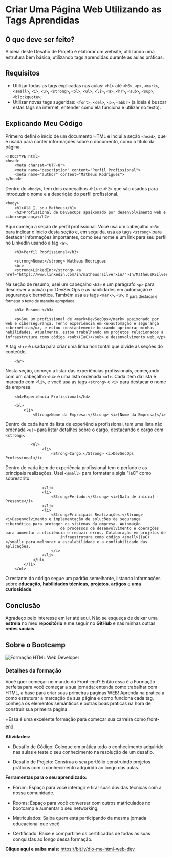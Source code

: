 # Criar Uma Página Web Utilizando as Tags Aprendidas

## O que deve ser feito?

A ideia deste Desafio de Projeto é elaborar um website, utilizando uma estrutura bem básica, utilizando tags aprendidas durante as aulas práticas:

## Requisitos

* Utilizar todas as tags explicadas nas aulas: `<h1>` até `<h6>`, `<p>`, `<mark>`, `<small>`, `<i>`, `<u>`, `<strong>`, `<ol>`, `<ul>`, `<li>`, `<a>`, `<hr>`, `<sub>`, `<sup>`, `<blockquote>`;
* Utilizar novas tags sugeridas: `<font>`, `<del>`, `<p>`, `<abbr>` (a ideia é buscar estas tags na internet, entender como ela funciona e utilizar no texto).

## Explicando Meu Código

Primeiro defini o início de um documento HTML e inclui a seção `<head>`, que é usada para conter informações sobre o documento, como o título da página.

```
<!DOCTYPE html>
<head>
    <meta charset="UTF-8">
    <meta name="description" content="Perfil Profissional">
    <meta name="author" content="Matheus Rodrigues">
</head>
```

Dentro do `<body>`, tem dois cabeçalhos `<h1>` e `<h2>` que são usados para introduzir o nome e a descrição do perfil profissional.

```
<body>
    <h1>Olá 👋, sou Matheus</h1>
    <h2>Profissional de DevSecOps apaixonado por desenvolvimento web e cibersegurança</h2>
```

Aqui começa a seção de perfil profissional. Você usa um cabeçalho `<h3>` para indicar o início desta seção e, em seguida, usa as tags `<strong>` para destacar informações importantes, como seu nome e um link para seu perfil no LinkedIn usando a tag `<a>`.

```
    <h3>Perfil Profissional</h3>
    
    <strong>Nome:</strong> Matheus Rodrigues
    <br>
    <strong>LinkedIn:</strong> <a href="https://www.linkedin.com/in/matheusrsilverkin/">In/MatheusRSilverkin</a>
```

Na seção de resumo, usei um cabeçalho `<h3>` e um parágrafo `<p>` para descrever a paixão por DevSecOps e as habilidades em automação e segurança cibernética. Também usa as tags `<mark>`, `<u>`, e <sub> para destacar e formatar o texto de maneira apropriada.

```
    <h3> Resumo </h3>
    
    <p>Sou um profissional de <mark>DevSecOps</mark> apaixonado por web e cibersegurança. Tenho experiência em <u>automação e segurança cibernética</u>, e estou constantemente buscando aprimorar minhas habilidades. Atualmente, estou trabalhando em projetos relacionados a infraestrutura como código <sub>(IaC)</sub> e desenvolvimento web.</p>
```

A tag `<hr>` é usada para criar uma linha horizontal que divide as seções do conteúdo.

```
    <hr>
```

Nesta seção, começo a listar das experiências profissionais, começando com um cabeçalho `<h4>` e uma lista ordenada `<ol>`. Cada item da lista é marcado com `<li>`, e você usa as tags `<strong>` e `<i>` para destacar o nome da empresa.

```
    <h4>Experiência Profissional</h4>

    <ol>
        <li>
            <Strong>Nome da Empresa:</Strong> <i>[Nome da Empresa]</i>
```

Dentro de cada item da lista de experiência profissional, tem uma lista não ordenada `<ul>` para listar detalhes sobre o cargo, destacando o cargo com `<strong>`.

```
           <ul>
                <li>
                    <Strong>Cargo:</Strong> <i>DevSecOps Professional</i>
```

Dentro de cada item de experiência profissional tem o período e as principais realizações. Usei `<small>` para formatar a sigla "IaC" como sobrescrito.

```
                </li>
                <li>
                    <Strong>Período:</Strong> <i>[Data de início] - Presente</i>
                </li>
                <li>
                    <Strong>Principais Realizações:</Strong> <i>Desenvolvimento e implementação de soluções de segurança cibernética para proteger os sistemas da empresa. Automação
                        de processos de desenvolvimento e operações para aumentar a eficiência e reduzir erros. Colaboração em projetos de
                        infraestrutura como código <small>(IaC)</small> para melhorar a escalabilidade e a confiabilidade das aplicações.
                    </i>
                </li>
            </ul>
        </li>
    </ol>
```

O restante do código segue um padrão semelhante, listando informações sobre __educação__, __habilidades técnicas__, __projetos__, __artigos__ e __uma curiosidade__.

## Conclusão

Agradeço pelo interesse em ler até aqui. Não se esqueça de deixar uma __estrela__ no meu __repositório__ e me seguir no __GitHub__ e nas minhas outras __redes sociais__.

## Sobre o Bootcamp
![Formação HTML Web Developer](https://hermes.dio.me/tracks/cover/8696d681-011b-4860-a19e-575ac016c00e.png)

### Detalhes da formação
Você quer começar no mundo do Front-end? Então essa é a Formação perfeita para você começar a sua jornada: entenda como trabalhar com HTML, a base para criar suas primeiras páginas WEB! Aprenda na prática a como estruturar a marcação da sua página e como funciona cada tag, conheça os elementos semânticos e outras boas práticas na hora de construir sua primeira página.

⭐Essa é uma excelente formação para começar sua carreira como front-end.

__Atividades:__
- Desafio de Código: Coloque em prática todo o conhecimento adquirido nas aulas e teste o seu conhecimento na resolução de um desafio.

- Desafio de Projeto: Construa o seu portfólio construindo projetos práticos com o conhecimento adquirido ao longo das aulas.


__Ferramentas para o seu aprendizado:__
- Fórum: Espaço para você interagir e tirar suas dúvidas técnicas com a nossa comunidade.

- Rooms: Espaço para você conversar com outros matriculados no bootcamp e aumentar o seu networking.

- Matriculados: Saiba quem está participando da mesma jornada educacional que você.

- Certificado: Baixe e compartilhe os certificados de todas as suas conquistas ao longo dessa formação.


__Clique aqui e saiba mais:__
https://bit.ly/dio-me-html-web-dev
